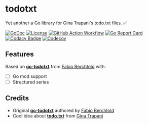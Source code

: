 # todotxt

Yet another a Go library for Gina Trapani's todo.txt files. ✅

[![GoDoc](https://img.shields.io/badge/go.dev-reference-007d9c?logo=go&logoColor=white&style=flat-square)](https://pkg.go.dev/github.com/vt128/todotxt)
[![License](https://img.shields.io/github/license/vt128/todotxt)](https://github.com/vt128/todotxt/blob/master/LICENSE)
[![GitHub Action Workflow](https://github.com/vt128/todotxt/workflows/Test/badge.svg)](https://github.com/vt128/todotxt/actions?workflow=Test)
[![Go Report Card](https://goreportcard.com/badge/github.com/vt128/todotxt)](https://goreportcard.com/report/github.com/vt128/todotxt)
[![Codacy Badge](https://api.codacy.com/project/badge/Grade/8d2b395a310c4d2e92ffa1c0f5010900)](https://app.codacy.com/gh/vt128/todotxt?utm_source=github.com&utm_medium=referral&utm_content=vt128/todotxt&utm_campaign=Badge_Grade)
[![Codecov](https://codecov.io/gh/vt128/todotxt/branch/master/graph/badge.svg)](https://codecov.io/gh/vt128/todotxt)

## Features

Based on [**go-todotxt**](https://github.com/JamesClonk/go-todotxt) from [Fabio Berchtold](https://github.com/JamesClonk) with:

- [ ] Go mod support
- [ ] Structured series

## Credits

- Original [**go-todotxt**](https://github.com/JamesClonk/go-todotxt) authored by [Fabio Berchtold](https://github.com/JamesClonk)
- Cool idea about [**todo.txt**](https://github.com/todotxt/todo.txt) from [Gina Trapani](http://todotxt.org/)
